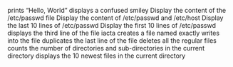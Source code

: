 prints “Hello, World”
displays a confused smiley
Display the content of the /etc/passwd file
Display the content of /etc/passwd and /etc/host
Display the last 10 lines of /etc/passwd
Display the first 10 lines of /etc/passwd
displays the third line of the file iacta
creates a file named exactly
writes into the file
duplicates the last line of the file
deletes all the regular files
counts the number of directories and sub-directories in the current directory
displays the 10 newest files in the current directory
